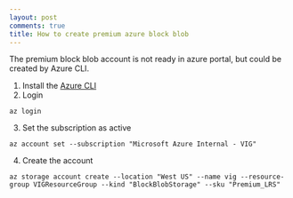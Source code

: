 ```yaml
---
layout: post
comments: true
title: How to create premium azure block blob
---
```


The premium block blob account is not ready in azure portal, but could be
created by Azure CLI. 

1. Install the [Azure CLI](https://docs.microsoft.com/en-us/cli/azure/install-azure-cli?view=azure-cli-latest)
2. Login 
```shell
az login
```
3. Set the subscription as active
```shell
az account set --subscription "Microsoft Azure Internal - VIG"
```
4. Create the account
```shell
az storage account create --location "West US" --name vig --resource-group VIGResourceGroup --kind "BlockBlobStorage" --sku "Premium_LRS"
```
